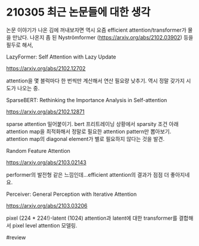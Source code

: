 # 210305 최근 논문들에 대한 생각

논문 이야기가 나온 김에 꺼내보자면 역시 요즘 efficient attention/transformer가 물을 만났다. 나온지 좀 된 Nyströmformer (https://arxiv.org/abs/2102.03902) 등을 필두로 해서,

LazyFormer: Self Attention with Lazy Update

https://arxiv.org/abs/2102.12702

attention을 몇 블럭마다 한 번씩만 계산해서 연산 필요량 낮추기. 역시 정말 갖가지 시도가 나오는 중.

SparseBERT: Rethinking the Importance Analysis in Self-attention

https://arxiv.org/abs/2102.12871

sparse attention 밀어붙이기. bert 프리트레이닝 상황에서 sparsity 조건 아래 attention map을 최적화해서 정말로 필요한 attention pattern만 뽑아보기. attention map의 diagonal element가 별로 필요하지 않다는 것을 발견.

Random Feature Attention

https://arxiv.org/abs/2103.02143

performer의 발전형 같은 느낌인데...efficient attention의 결과가 점점 더 좋아지네요.

Perceiver: General Perception with Iterative Attention

https://arxiv.org/abs/2103.03206

pixel (224 * 224!)-latent (1024) attention과 latent에 대한 transformer를 결합해서 pixel level attention 모델링.



#review
